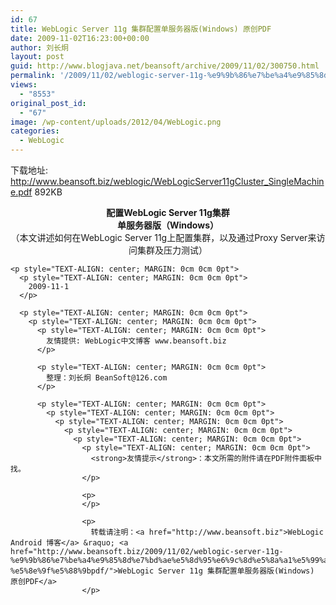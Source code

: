 ```yaml
---
id: 67
title: WebLogic Server 11g 集群配置单服务器版(Windows) 原创PDF
date: 2009-11-02T16:23:00+00:00
author: 刘长炯
layout: post
guid: http://www.blogjava.net/beansoft/archive/2009/11/02/300750.html
permalink: '/2009/11/02/weblogic-server-11g-%e9%9b%86%e7%be%a4%e9%85%8d%e7%bd%ae%e5%8d%95%e6%9c%8d%e5%8a%a1%e5%99%a8%e7%89%88windows-%e5%8e%9f%e5%88%9bpdf/'
views:
  - "8553"
original_post_id:
  - "67"
image: /wp-content/uploads/2012/04/WebLogic.png
categories:
  - WebLogic
---
```

下载地址: <http://www.beansoft.biz/weblogic/WebLogicServer11gCluster_SingleMachine.pdf> 892KB

<p style="TEXT-ALIGN: center; MARGIN: 0cm 0cm 0pt">
  <strong>配置</strong><strong>WebLogic Server 11g</strong><strong>集群</strong>
</p>

<p style="TEXT-ALIGN: center; MARGIN: 0cm 0cm 0pt">
  <strong>单服务器版（</strong><strong>Windows</strong><strong>）</strong>
</p>

<p style="TEXT-ALIGN: center; MARGIN: 0cm 0cm 0pt">
  <p style="TEXT-ALIGN: center; MARGIN: 0cm 0cm 0pt">
    <p style="TEXT-ALIGN: center; MARGIN: 0cm 0cm 0pt">
      （本文讲述如何在WebLogic Server 11g上配置集群，以及通过Proxy Server来访问集群及压力测试）
    </p>
    
    <p style="TEXT-ALIGN: center; MARGIN: 0cm 0cm 0pt">
      <p style="TEXT-ALIGN: center; MARGIN: 0cm 0cm 0pt">
        2009-11-1
      </p>
      
      <p style="TEXT-ALIGN: center; MARGIN: 0cm 0cm 0pt">
        <p style="TEXT-ALIGN: center; MARGIN: 0cm 0cm 0pt">
          <p style="TEXT-ALIGN: center; MARGIN: 0cm 0cm 0pt">
            友情提供: WebLogic中文博客 www.beansoft.biz
          </p>
          
          <p style="TEXT-ALIGN: center; MARGIN: 0cm 0cm 0pt">
            整理：刘长炯 BeanSoft@126.com
          </p>
          
          <p style="TEXT-ALIGN: center; MARGIN: 0cm 0cm 0pt">
            <p style="TEXT-ALIGN: center; MARGIN: 0cm 0cm 0pt">
              <p style="TEXT-ALIGN: center; MARGIN: 0cm 0cm 0pt">
                <p style="TEXT-ALIGN: center; MARGIN: 0cm 0cm 0pt">
                  <p style="TEXT-ALIGN: center; MARGIN: 0cm 0cm 0pt">
                    <p style="TEXT-ALIGN: center; MARGIN: 0cm 0cm 0pt">
                      <strong>友情提示</strong>：本文所需的附件请在PDF附件面板中找。
                    </p>
                    
                    <p>
                    </p>
                    
                    <p>
                      转载请注明：<a href="http://www.beansoft.biz">WebLogic Android 博客</a> &raquo; <a href="http://www.beansoft.biz/2009/11/02/weblogic-server-11g-%e9%9b%86%e7%be%a4%e9%85%8d%e7%bd%ae%e5%8d%95%e6%9c%8d%e5%8a%a1%e5%99%a8%e7%89%88windows-%e5%8e%9f%e5%88%9bpdf/">WebLogic Server 11g 集群配置单服务器版(Windows) 原创PDF</a>
                    </p>